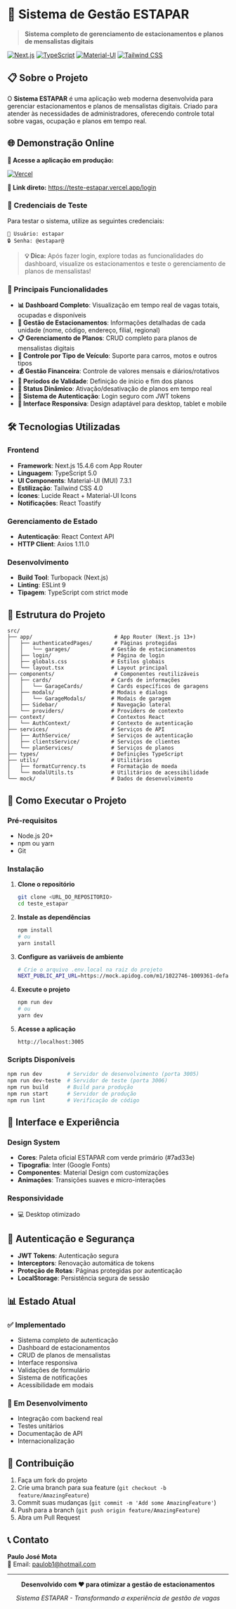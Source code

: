 # 🚗 Sistema de Gestão ESTAPAR

> **Sistema completo de gerenciamento de estacionamentos e planos de mensalistas digitais**

[![Next.js](https://img.shields.io/badge/Next.js-15.4.6-black?style=flat-square&logo=next.js)](https://nextjs.org/)
[![TypeScript](https://img.shields.io/badge/TypeScript-5.0-blue?style=flat-square&logo=typescript)](https://www.typescriptlang.org/)
[![Material-UI](https://img.shields.io/badge/Material--UI-7.3.1-0081CB?style=flat-square&logo=mui)](https://mui.com/)
[![Tailwind CSS](https://img.shields.io/badge/Tailwind_CSS-4.0-38B2AC?style=flat-square&logo=tailwind-css)](https://tailwindcss.com/)

## 📋 Sobre o Projeto

O **Sistema ESTAPAR** é uma aplicação web moderna desenvolvida para gerenciar estacionamentos e planos de mensalistas digitais. Criado para atender às necessidades de administradores, oferecendo controle total sobre vagas, ocupação e planos em tempo real.

## 🌐 Demonstração Online

**🚀 Acesse a aplicação em produção:**

[![Vercel](https://img.shields.io/badge/Demo_Live-Vercel-black?style=for-the-badge&logo=vercel)](https://teste-estapar.vercel.app/login)

**🔗 Link direto:** https://teste-estapar.vercel.app/login

### 🔑 Credenciais de Teste
Para testar o sistema, utilize as seguintes credenciais:

```
👤 Usuário: estapar
🔒 Senha: @estapar@
```

> **💡 Dica:** Após fazer login, explore todas as funcionalidades do dashboard, visualize os estacionamentos e teste o gerenciamento de planos de mensalistas!

### 🎯 Principais Funcionalidades

- **📊 Dashboard Completo**: Visualização em tempo real de vagas totais, ocupadas e disponíveis
- **🏢 Gestão de Estacionamentos**: Informações detalhadas de cada unidade (nome, código, endereço, filial, regional)
- **📋 Gerenciamento de Planos**: CRUD completo para planos de mensalistas digitais
- **🚗 Controle por Tipo de Veículo**: Suporte para carros, motos e outros tipos
- **💰 Gestão Financeira**: Controle de valores mensais e diários/rotativos
- **📅 Períodos de Validade**: Definição de início e fim dos planos
- **🔄 Status Dinâmico**: Ativação/desativação de planos em tempo real
- **🔐 Sistema de Autenticação**: Login seguro com JWT tokens
- **📱 Interface Responsiva**: Design adaptável para desktop, tablet e mobile

## 🛠️ Tecnologias Utilizadas

### **Frontend**
- **Framework**: Next.js 15.4.6 com App Router
- **Linguagem**: TypeScript 5.0
- **UI Components**: Material-UI (MUI) 7.3.1
- **Estilização**: Tailwind CSS 4.0
- **Ícones**: Lucide React + Material-UI Icons
- **Notificações**: React Toastify

### **Gerenciamento de Estado**
- **Autenticação**: React Context API
- **HTTP Client**: Axios 1.11.0

### **Desenvolvimento**
- **Build Tool**: Turbopack (Next.js)
- **Linting**: ESLint 9
- **Tipagem**: TypeScript com strict mode

## 📁 Estrutura do Projeto

```
src/
├── app/                          # App Router (Next.js 13+)
│   ├── authenticatedPages/       # Páginas protegidas
│   │   └── garages/             # Gestão de estacionamentos
│   ├── login/                   # Página de login
│   ├── globals.css              # Estilos globais
│   └── layout.tsx               # Layout principal
├── components/                   # Componentes reutilizáveis
│   ├── cards/                   # Cards de informações
│   │   └── GarageCards/         # Cards específicos de garagens
│   ├── modals/                  # Modais e dialogs
│   │   └── GarageModals/        # Modais de garagem
│   ├── Sidebar/                 # Navegação lateral
│   └── providers/               # Providers de contexto
├── context/                     # Contextos React
│   └── AuthContext/             # Contexto de autenticação
├── services/                    # Serviços de API
│   ├── AuthService/             # Serviços de autenticação
│   ├── clientsService/          # Serviços de clientes
│   └── planServices/            # Serviços de planos
├── types/                       # Definições TypeScript
├── utils/                       # Utilitários
│   ├── formatCurrency.ts        # Formatação de moeda
│   └── modalUtils.ts            # Utilitários de acessibilidade
└── mock/                        # Dados de desenvolvimento
```

## 🚀 Como Executar o Projeto

### **Pré-requisitos**

- Node.js 20+ 
- npm ou yarn
- Git

### **Instalação**

1. **Clone o repositório**
   ```bash
   git clone <URL_DO_REPOSITORIO>
   cd teste_estapar
   ```

2. **Instale as dependências**
   ```bash
   npm install
   # ou
   yarn install
   ```

3. **Configure as variáveis de ambiente**
   ```bash
   # Crie o arquivo .env.local na raiz do projeto
   NEXT_PUBLIC_API_URL=https://mock.apidog.com/m1/1022746-1009361-default
   ```

4. **Execute o projeto**
   ```bash
   npm run dev
   # ou
   yarn dev
   ```

5. **Acesse a aplicação**
   ```
   http://localhost:3005
   ```

### **Scripts Disponíveis**

```bash
npm run dev        # Servidor de desenvolvimento (porta 3005)
npm run dev-teste  # Servidor de teste (porta 3006)
npm run build      # Build para produção
npm run start      # Servidor de produção
npm run lint       # Verificação de código
```


## 🎨 Interface e Experiência

### **Design System**
- **Cores**: Paleta oficial ESTAPAR com verde primário (#7ad33e)
- **Tipografia**: Inter (Google Fonts)
- **Componentes**: Material Design com customizações
- **Animações**: Transições suaves e micro-interações

### **Responsividade**
- 💻 Desktop otimizado

## 🔐 Autenticação e Segurança

- **JWT Tokens**: Autenticação segura
- **Interceptors**: Renovação automática de tokens
- **Proteção de Rotas**: Páginas protegidas por autenticação
- **LocalStorage**: Persistência segura de sessão

## 📊 Estado Atual

### **✅ Implementado**
- Sistema completo de autenticação
- Dashboard de estacionamentos
- CRUD de planos de mensalistas
- Interface responsiva
- Validações de formulário
- Sistema de notificações
- Acessibilidade em modais

### **🔄 Em Desenvolvimento**
- Integração com backend real
- Testes unitários
- Documentação de API
- Internacionalização

## 🤝 Contribuição

1. Faça um fork do projeto
2. Crie uma branch para sua feature (`git checkout -b feature/AmazingFeature`)
3. Commit suas mudanças (`git commit -m 'Add some AmazingFeature'`)
4. Push para a branch (`git push origin feature/AmazingFeature`)
5. Abra um Pull Request

## 📞 Contato

**Paulo José Mota**  
📧 Email: [paulob1@hotmail.com](mailto:paulob1@hotmail.com)

---

<div align="center">

**Desenvolvido com ❤️ para otimizar a gestão de estacionamentos**

*Sistema ESTAPAR - Transformando a experiência de gestão de vagas*

</div>